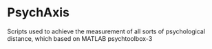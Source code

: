 # PsychAxis
Scripts used to achieve the measurement of all sorts of psychological distance, which based on MATLAB psychtoolbox-3
